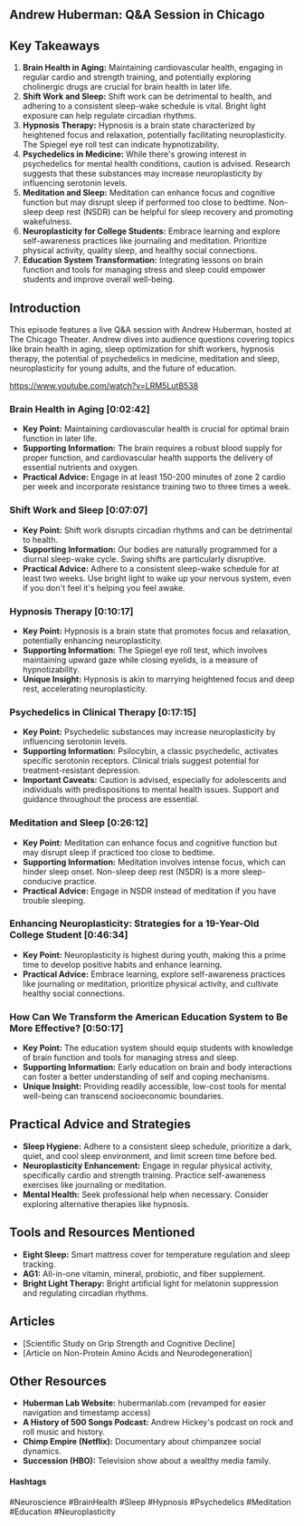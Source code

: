##  Andrew Huberman:  Q&A Session in Chicago

## Key Takeaways
1. **Brain Health in Aging:**  Maintaining cardiovascular health, engaging in regular cardio and strength training, and potentially exploring cholinergic drugs are crucial for brain health in later life.
2. **Shift Work and Sleep:** Shift work can be detrimental to health, and adhering to a consistent sleep-wake schedule is vital. Bright light exposure can help regulate circadian rhythms.
3. **Hypnosis Therapy:** Hypnosis is a brain state characterized by heightened focus and relaxation, potentially facilitating neuroplasticity.  The Spiegel eye roll test can indicate hypnotizability.
4. **Psychedelics in Medicine:** While there's growing interest in psychedelics for mental health conditions, caution is advised. Research suggests that these substances may increase neuroplasticity by influencing serotonin levels.
5. **Meditation and Sleep:** Meditation can enhance focus and cognitive function but may disrupt sleep if performed too close to bedtime. Non-sleep deep rest (NSDR) can be helpful for sleep recovery and promoting wakefulness.
6. **Neuroplasticity for College Students:** Embrace learning and explore self-awareness practices like journaling and meditation. Prioritize physical activity, quality sleep, and healthy social connections.
7. **Education System Transformation:**  Integrating lessons on brain function and tools for managing stress and sleep could empower students and improve overall well-being.

## Introduction
This episode features a live Q&A session with Andrew Huberman, hosted at The Chicago Theater.  Andrew dives into audience questions covering topics like brain health in aging, sleep optimization for shift workers, hypnosis therapy, the potential of psychedelics in medicine, meditation and sleep, neuroplasticity for young adults, and the future of education. 

https://www.youtube.com/watch?v=LRM5LutB538

### Brain Health in Aging [0:02:42]
- **Key Point:** Maintaining cardiovascular health is crucial for optimal brain function in later life.
- **Supporting Information:** The brain requires a robust blood supply for proper function, and cardiovascular health supports the delivery of essential nutrients and oxygen. 
- **Practical Advice:** Engage in at least 150-200 minutes of zone 2 cardio per week and incorporate resistance training two to three times a week. 

### Shift Work and Sleep [0:07:07]
- **Key Point:**  Shift work disrupts circadian rhythms and can be detrimental to health.
- **Supporting Information:** Our bodies are naturally programmed for a diurnal sleep-wake cycle. Swing shifts are particularly disruptive.
- **Practical Advice:** Adhere to a consistent sleep-wake schedule for at least two weeks. Use bright light to wake up your nervous system, even if you don't feel it's helping you feel awake.

### Hypnosis Therapy [0:10:17]
- **Key Point:**  Hypnosis is a brain state that promotes focus and relaxation, potentially enhancing neuroplasticity.
- **Supporting Information:** The Spiegel eye roll test, which involves maintaining upward gaze while closing eyelids, is a measure of hypnotizability.
- **Unique Insight:** Hypnosis is akin to marrying heightened focus and deep rest, accelerating neuroplasticity. 

### Psychedelics in Clinical Therapy [0:17:15]
- **Key Point:** Psychedelic substances may increase neuroplasticity by influencing serotonin levels.
- **Supporting Information:** Psilocybin, a classic psychedelic, activates specific serotonin receptors.  Clinical trials suggest potential for treatment-resistant depression.
- **Important Caveats:**  Caution is advised, especially for adolescents and individuals with predispositions to mental health issues.  Support and guidance throughout the process are essential.

### Meditation and Sleep [0:26:12]
- **Key Point:** Meditation can enhance focus and cognitive function but may disrupt sleep if practiced too close to bedtime.
- **Supporting Information:** Meditation involves intense focus, which can hinder sleep onset. Non-sleep deep rest (NSDR) is a more sleep-conducive practice.
- **Practical Advice:**  Engage in NSDR instead of meditation if you have trouble sleeping. 

### Enhancing Neuroplasticity: Strategies for a 19-Year-Old College Student [0:46:34]
- **Key Point:** Neuroplasticity is highest during youth, making this a prime time to develop positive habits and enhance learning. 
- **Practical Advice:**  Embrace learning, explore self-awareness practices like journaling or meditation, prioritize physical activity, and cultivate healthy social connections.

### How Can We Transform the American Education System to Be More Effective? [0:50:17]
- **Key Point:**  The education system should equip students with knowledge of brain function and tools for managing stress and sleep.
- **Supporting Information:**  Early education on brain and body interactions can foster a better understanding of self and coping mechanisms.
- **Unique Insight:**  Providing readily accessible, low-cost tools for mental well-being can transcend socioeconomic boundaries.

## Practical Advice and Strategies
- **Sleep Hygiene:**  Adhere to a consistent sleep schedule, prioritize a dark, quiet, and cool sleep environment, and limit screen time before bed. 
- **Neuroplasticity Enhancement:**  Engage in regular physical activity, specifically cardio and strength training.  Practice self-awareness exercises like journaling or meditation. 
- **Mental Health:** Seek professional help when necessary. Consider exploring alternative therapies like hypnosis.

## Tools and Resources Mentioned
- **Eight Sleep:** Smart mattress cover for temperature regulation and sleep tracking.
- **AG1:** All-in-one vitamin, mineral, probiotic, and fiber supplement. 
- **Bright Light Therapy:** Bright artificial light for melatonin suppression and regulating circadian rhythms. 

## Articles
- [Scientific Study on Grip Strength and Cognitive Decline]
- [Article on Non-Protein Amino Acids and Neurodegeneration]

## Other Resources
- **Huberman Lab Website:**  hubermanlab.com (revamped for easier navigation and timestamp access)
- **A History of 500 Songs Podcast:**  Andrew Hickey's podcast on rock and roll music and history. 
- **Chimp Empire (Netflix):** Documentary about chimpanzee social dynamics. 
- **Succession (HBO):** Television show about a wealthy media family.

#### Hashtags  
#Neuroscience #BrainHealth #Sleep #Hypnosis #Psychedelics #Meditation #Education #Neuroplasticity 
